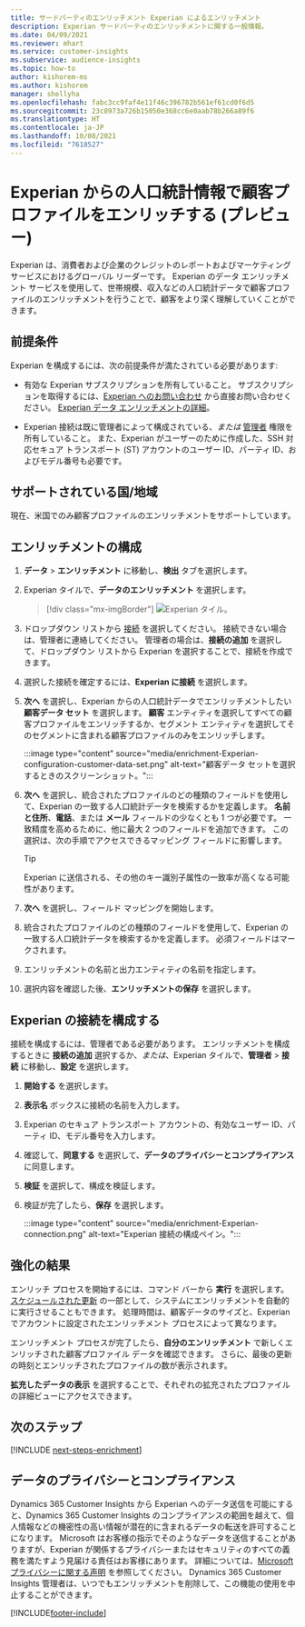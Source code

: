 ```yaml
---
title: サードパーティのエンリッチメント Experian によるエンリッチメント
description: Experian サードパーティのエンリッチメントに関する一般情報。
ms.date: 04/09/2021
ms.reviewer: mhart
ms.service: customer-insights
ms.subservice: audience-insights
ms.topic: how-to
author: kishorem-ms
ms.author: kishorem
manager: shellyha
ms.openlocfilehash: fabc3cc9faf4e11f46c396782b561ef61cd0f6d5
ms.sourcegitcommit: 23c8973a726b15050e368cc6e0aab78b266a89f6
ms.translationtype: HT
ms.contentlocale: ja-JP
ms.lasthandoff: 10/08/2021
ms.locfileid: "7618527"
---
```

# <a name="enrich-customer-profiles-with-demographics-from-experian-preview"></a>Experian からの人口統計情報で顧客プロファイルをエンリッチする (プレビュー)

Experian は、消費者および企業のクレジットのレポートおよびマーケティング サービスにおけるグローバル リーダーです。 Experian のデータ エンリッチメント サービスを使用して、世帯規模、収入などの人口統計データで顧客プロファイルのエンリッチメントを行うことで、顧客をより深く理解していくことができます。

## <a name="prerequisites"></a>前提条件

Experian を構成するには、次の前提条件が満たされている必要があります:

- 有効な Experian サブスクリプションを所有していること。 サブスクリプションを取得するには、[Experian へのお問い合わせ](https://www.experian.com/marketing-services/contact) から直接お問い合わせください。 [Experian データ エンリッチメントの詳細](https://www.experian.com/marketing-services/microsoft?cmpid=ems_web_mci_cdppage)。

- Experian 接続は既に管理者によって構成されている、*または* [管理者](permissions.md#administrator) 権限を所有していること。 また、Experian がユーザーのために作成した、SSH 対応セキュア トランスポート (ST) アカウントのユーザー ID、パーティ ID、およびモデル番号も必要です。

## <a name="supported-countriesregions"></a>サポートされている国/地域

現在、米国でのみ顧客プロファイルのエンリッチメントをサポートしています。

## <a name="configure-the-enrichment"></a>エンリッチメントの構成

1. **データ** > **エンリッチメント** に移動し、**検出** タブを選択します。

1. Experian タイルで、**データのエンリッチメント** を選択します。

   > [!div class="mx-imgBorder"]
   > ![Experian タイル。](media/experian-tile.png "Experian tile")
   > 

1. ドロップダウン リストから [接続](connections.md) を選択してください。 接続できない場合は、管理者に連絡してください。 管理者の場合は、**接続の追加** を選択して、ドロップダウン リストから Experian を選択することで、接続を作成できます。 

1. 選択した接続を確定するには、**Experian に接続** を選択します。

1.  **次へ** を選択し、Experian からの人口統計データでエンリッチメントしたい **顧客データ セット** を選択します。 **顧客** エンティティを選択してすべての顧客プロファイルをエンリッチするか、セグメント エンティティを選択してそのセグメントに含まれる顧客プロファイルのみをエンリッチします。

    :::image type="content" source="media/enrichment-Experian-configuration-customer-data-set.png" alt-text="顧客データ セットを選択するときのスクリーンショット。":::

1. **次へ** を選択し、統合されたプロファイルのどの種類のフィールドを使用して、Experian の一致する人口統計データを検索するかを定義します。 **名前と住所**、**電話**、または **メール** フィールドの少なくとも 1 つが必要です。 一致精度を高めるために、他に最大 2 つのフィールドを追加できます。 この選択は、次の手順でアクセスできるマッピング フィールドに影響します。

    > [!TIP]
    > Experian に送信される、その他のキー識別子属性の一致率が高くなる可能性があります。

1. **次へ** を選択し、フィールド マッピングを開始します。

1. 統合されたプロファイルのどの種類のフィールドを使用して、Experian の一致する人口統計データを検索するかを定義します。 必須フィールドはマークされます。

1. エンリッチメントの名前と出力エンティティの名前を指定します。

1. 選択内容を確認した後、**エンリッチメントの保存** を選択します。

## <a name="configure-the-connection-for-experian"></a>Experian の接続を構成する 

接続を構成するには、管理者である必要があります。 エンリッチメントを構成するときに **接続の追加** 選択するか、*または*、Experian タイルで、**管理者** > **接続** に移動し、**設定** を選択します。

1. **開始する** を選択します。

1. **表示名** ボックスに接続の名前を入力します。

1. Experian のセキュア トランスポート アカウントの、有効なユーザー ID、パーティ ID、モデル番号を入力します。

1. 確認して、**同意する** を選択して、**データのプライバシーとコンプライアンス** に同意します。

1. **検証** を選択して、構成を検証します。

1. 検証が完了したら、**保存** を選択します。
   
   :::image type="content" source="media/enrichment-Experian-connection.png" alt-text="Experian 接続の構成ペイン。":::

## <a name="enrichment-results"></a>強化の結果

エンリッチ プロセスを開始するには、コマンド バーから **実行** を選択します。 [スケジュールされた更新](system.md#schedule-tab) の一部として、システムにエンリッチメントを自動的に実行させることもできます。 処理時間は、顧客データのサイズと、Experian でアカウントに設定されたエンリッチメント プロセスによって異なります。

エンリッチメント プロセスが完了したら、**自分のエンリッチメント** で新しくエンリッチされた顧客プロファイル データを確認できます。 さらに、最後の更新の時刻とエンリッチされたプロファイルの数が表示されます。

**拡充したデータの表示** を選択することで、それぞれの拡充されたプロファイルの詳細ビューにアクセスできます。

## <a name="next-steps"></a>次のステップ

[!INCLUDE [next-steps-enrichment](../includes/next-steps-enrichment.md)]

## <a name="data-privacy-and-compliance"></a>データのプライバシーとコンプライアンス

Dynamics 365 Customer Insights から Experian へのデータ送信を可能にすると、Dynamics 365 Customer Insights のコンプライアンスの範囲を越えて、個人情報などの機密性の高い情報が潜在的に含まれるデータの転送を許可することになります。 Microsoft はお客様の指示でそのようなデータを送信することがありますが、Experian が関係するプライバシーまたはセキュリティのすべての義務を満たすよう見届ける責任はお客様にあります。 詳細については、[Microsoft プライバシーに関する声明](https://go.microsoft.com/fwlink/?linkid=396732) を参照してください。
Dynamics 365 Customer Insights 管理者は、いつでもエンリッチメントを削除して、この機能の使用を中止することができます。


[!INCLUDE[footer-include](../includes/footer-banner.md)]
